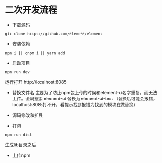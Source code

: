# 二次开发流程

- 下载源码
```git
git clone https://github.com/ElemeFE/element
```
- 安装依赖
```npm
npm i || cnpm i || yarn add
```
- 启动项目
```npm
npm run dev
```
运行打开 http://localhost:8085

- 替换文件名
  主要为了防止npm包上传的时候和element-ui名字重复，而无法上传。全局搜索 element-ui 替换为 element-ui-test （替换后可能会报错，localhost:8085打不开，看提示找到报错为找到的模块在做替换)

- 源码修改和扩展

- 打包
```npm
npm run dist
```
生成lib目录之后

- 上传npm